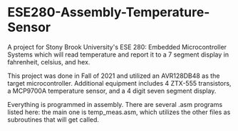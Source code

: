 # ESE280-Assembly-Temperature-Sensor
A project for Stony Brook University's ESE 280: Embedded Microcontroller Systems which will read temperature and report it to a 7 segment display in fahrenheit, celsius, and hex.

This project was done in Fall of 2021 and utilized an AVR128DB48 as the target microcontroller. Additional equipment includes 4 ZTX-555 transistors, a MCP9700A temperature sensor, and a 4 digit seven segment display. 

Everything is programmed in assembly. There are several .asm programs listed here: the main one is temp_meas.asm, which utilizes the other files as subroutines that will get called.

